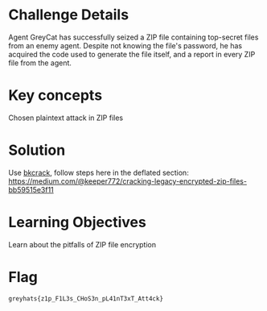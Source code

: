 # Challenge Details

Agent GreyCat has successfully seized a ZIP file containing top-secret files from an enemy agent. Despite not knowing the file's password, he has acquired the code used to generate the file itself, and a report in every ZIP file from the agent.

# Key concepts

Chosen plaintext attack in ZIP files

# Solution

Use [bkcrack](https://github.com/kimci86/bkcrack), follow steps here in the deflated section: https://medium.com/@keeper772/cracking-legacy-encrypted-zip-files-bb59515e3f11

# Learning Objectives

Learn about the pitfalls of ZIP file encryption

# Flag

`greyhats{z1p_F1L3s_CHoS3n_pL41nT3xT_Att4ck}`